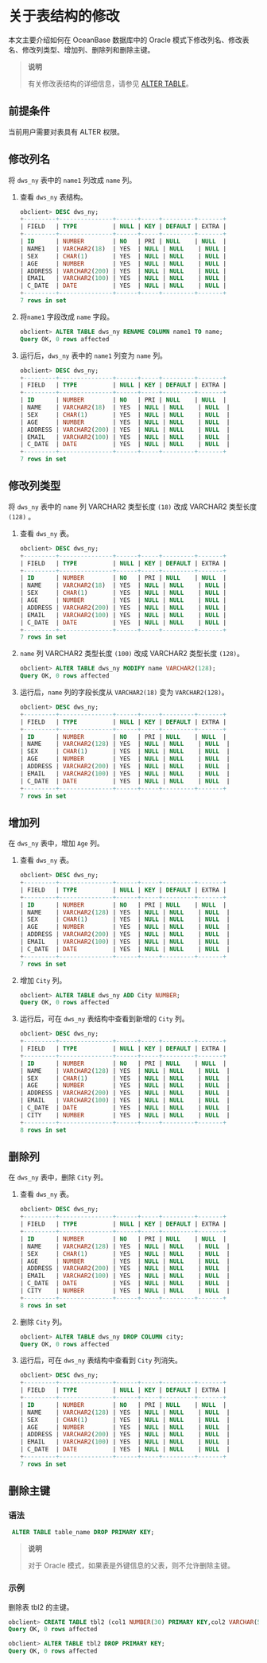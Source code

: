 # 关于表结构的修改

本文主要介绍如何在 OceanBase 数据库中的 Oracle 模式下修改列名、修改表名、修改列类型、增加列、删除列和删除主键。

>**说明**
>
>有关修改表结构的详细信息，请参见 [ALTER TABLE](../../../5.sql-syntax/3.common-tenant-oracle-mode/9.sql-statement-1/1.DDL-1/10.alter-table-1.md)。

## 前提条件

当前用户需要对表具有 ALTER 权限。

## 修改列名

将 `dws_ny` 表中的 `name1` 列改成 `name` 列。

1. 查看 `dws_ny` 表结构。

   ```sql
   obclient> DESC dws_ny;
   +---------+---------------+------+-----+---------+-------+
   | FIELD   | TYPE          | NULL | KEY | DEFAULT | EXTRA |
   +---------+---------------+------+-----+---------+-------+
   | ID      | NUMBER        | NO   | PRI | NULL    | NULL  |
   | NAME1   | VARCHAR2(18)  | YES  | NULL | NULL    | NULL |
   | SEX     | CHAR(1)       | YES  | NULL | NULL    | NULL |
   | AGE     | NUMBER        | YES  | NULL | NULL    | NULL |
   | ADDRESS | VARCHAR2(200) | YES  | NULL | NULL    | NULL |
   | EMAIL   | VARCHAR2(100) | YES  | NULL | NULL    | NULL |
   | C_DATE  | DATE          | YES  | NULL | NULL    | NULL |
   +---------+---------------+------+-----+---------+-------+
   7 rows in set
   ```

2. 将`name1` 字段改成 `name` 字段。

   ```SQL
   obclient> ALTER TABLE dws_ny RENAME COLUMN name1 TO name;
   Query OK, 0 rows affected
   ```

3. 运行后，`dws_ny` 表中的 `name1` 列变为 `name` 列。

   ```SQL
   obclient> DESC dws_ny;
   +---------+---------------+------+-----+---------+-------+
   | FIELD   | TYPE          | NULL | KEY | DEFAULT | EXTRA |
   +---------+---------------+------+-----+---------+-------+
   | ID      | NUMBER        | NO   | PRI | NULL    | NULL  |
   | NAME    | VARCHAR2(18)  | YES  | NULL | NULL    | NULL  |
   | SEX     | CHAR(1)       | YES  | NULL | NULL    | NULL  |
   | AGE     | NUMBER        | YES  | NULL | NULL    | NULL  |
   | ADDRESS | VARCHAR2(200) | YES  | NULL | NULL    | NULL  |
   | EMAIL   | VARCHAR2(100) | YES  | NULL | NULL    | NULL  |
   | C_DATE  | DATE          | YES  | NULL | NULL    | NULL  |
   +---------+---------------+------+-----+---------+-------+
   7 rows in set
   ```

## 修改列类型

将 `dws_ny` 表中的 `name` 列 VARCHAR2 类型长度 `(18)` 改成 VARCHAR2 类型长度 `(128)` 。

1. 查看 `dws_ny` 表。

   ```SQL
   obclient> DESC dws_ny;
   +---------+---------------+------+-----+---------+-------+
   | FIELD   | TYPE          | NULL | KEY | DEFAULT | EXTRA |
   +---------+---------------+------+-----+---------+-------+
   | ID      | NUMBER        | NO   | PRI | NULL    | NULL  |
   | NAME    | VARCHAR2(18)  | YES  | NULL | NULL    | NULL |
   | SEX     | CHAR(1)       | YES  | NULL | NULL    | NULL |
   | AGE     | NUMBER        | YES  | NULL | NULL    | NULL |
   | ADDRESS | VARCHAR2(200) | YES  | NULL | NULL    | NULL |
   | EMAIL   | VARCHAR2(100) | YES  | NULL | NULL    | NULL |
   | C_DATE  | DATE          | YES  | NULL | NULL    | NULL |
   +---------+---------------+------+-----+---------+-------+
   7 rows in set
   ```

2. `name` 列 VARCHAR2 类型长度 `(100)` 改成 VARCHAR2 类型长度 `(128)`。

   ```SQL
   obclient> ALTER TABLE dws_ny MODIFY name VARCHAR2(128);
   Query OK, 0 rows affected
   ```

3. 运行后，`name` 列的字段长度从 `VARCHAR2(18)` 变为 `VARCHAR2(128)`。

   ```SQL
   obclient> DESC dws_ny;
   +---------+---------------+------+-----+---------+-------+
   | FIELD   | TYPE          | NULL | KEY | DEFAULT | EXTRA |
   +---------+---------------+------+-----+---------+-------+
   | ID      | NUMBER        | NO   | PRI | NULL    | NULL  |
   | NAME    | VARCHAR2(128) | YES  | NULL | NULL    | NULL  |
   | SEX     | CHAR(1)       | YES  | NULL | NULL    | NULL  |
   | AGE     | NUMBER        | YES  | NULL | NULL    | NULL  |
   | ADDRESS | VARCHAR2(200) | YES  | NULL | NULL    | NULL  |
   | EMAIL   | VARCHAR2(100) | YES  | NULL | NULL    | NULL  |
   | C_DATE  | DATE          | YES  | NULL | NULL    | NULL  |
   +---------+---------------+------+-----+---------+-------+
   7 rows in set
   ```

## 增加列

在 `dws_ny` 表中，增加 `Age` 列。

1. 查看 `dws_ny` 表。

   ```SQL
   obclient> DESC dws_ny;
   +---------+---------------+------+-----+---------+-------+
   | FIELD   | TYPE          | NULL | KEY | DEFAULT | EXTRA |
   +---------+---------------+------+-----+---------+-------+
   | ID      | NUMBER        | NO   | PRI | NULL    | NULL  |
   | NAME    | VARCHAR2(128) | YES  | NULL | NULL    | NULL  |
   | SEX     | CHAR(1)       | YES  | NULL | NULL    | NULL  |
   | AGE     | NUMBER        | YES  | NULL | NULL    | NULL  |
   | ADDRESS | VARCHAR2(200) | YES  | NULL | NULL    | NULL  |
   | EMAIL   | VARCHAR2(100) | YES  | NULL | NULL    | NULL  |
   | C_DATE  | DATE          | YES  | NULL | NULL    | NULL  |
   +---------+---------------+------+-----+---------+-------+
   7 rows in set
   ```

2. 增加 `City` 列。

   ```SQL
   obclient> ALTER TABLE dws_ny ADD City NUMBER;
   Query OK, 0 rows affected
   ```

3. 运行后，可在 `dws_ny` 表结构中查看到新增的 `City` 列。

   ```SQL
   obclient> DESC dws_ny;
   +---------+---------------+------+-----+---------+-------+
   | FIELD   | TYPE          | NULL | KEY | DEFAULT | EXTRA |
   +---------+---------------+------+-----+---------+-------+
   | ID      | NUMBER        | NO   | PRI | NULL    | NULL  |
   | NAME    | VARCHAR2(128) | YES  | NULL | NULL    | NULL  |
   | SEX     | CHAR(1)       | YES  | NULL | NULL    | NULL  |
   | AGE     | NUMBER        | YES  | NULL | NULL    | NULL  |
   | ADDRESS | VARCHAR2(200) | YES  | NULL | NULL    | NULL  |
   | EMAIL   | VARCHAR2(100) | YES  | NULL | NULL    | NULL  |
   | C_DATE  | DATE          | YES  | NULL | NULL    | NULL  |
   | CITY    | NUMBER        | YES  | NULL | NULL    | NULL  |
   +---------+---------------+------+-----+---------+-------+
   8 rows in set
   ```

## 删除列

在 `dws_ny` 表中，删除 `City` 列。

1. 查看 `dws_ny` 表。

   ```SQL
   obclient> DESC dws_ny;
   +---------+---------------+------+-----+---------+-------+
   | FIELD   | TYPE          | NULL | KEY | DEFAULT | EXTRA |
   +---------+---------------+------+-----+---------+-------+
   | ID      | NUMBER        | NO   | PRI | NULL    | NULL  |
   | NAME    | VARCHAR2(128) | YES  | NULL | NULL    | NULL  |
   | SEX     | CHAR(1)       | YES  | NULL | NULL    | NULL  |
   | AGE     | NUMBER        | YES  | NULL | NULL    | NULL  |
   | ADDRESS | VARCHAR2(200) | YES  | NULL | NULL    | NULL  |
   | EMAIL   | VARCHAR2(100) | YES  | NULL | NULL    | NULL  |
   | C_DATE  | DATE          | YES  | NULL | NULL    | NULL  |
   | CITY    | NUMBER        | YES  | NULL | NULL    | NULL  |
   +---------+---------------+------+-----+---------+-------+
   8 rows in set
   ```

2. 删除 `City` 列。

   ```SQL
   obclient> ALTER TABLE dws_ny DROP COLUMN city;
   Query OK, 0 rows affected
   ```

3. 运行后，可在 `dws_ny` 表结构中查看到 `City` 列消失。

   ```SQL
   obclient> DESC dws_ny;
   +---------+---------------+------+-----+---------+-------+
   | FIELD   | TYPE          | NULL | KEY | DEFAULT | EXTRA |
   +---------+---------------+------+-----+---------+-------+
   | ID      | NUMBER        | NO   | PRI | NULL    | NULL  |
   | NAME    | VARCHAR2(128) | YES  | NULL | NULL    | NULL  |
   | SEX     | CHAR(1)       | YES  | NULL | NULL    | NULL  |
   | AGE     | NUMBER        | YES  | NULL | NULL    | NULL  |
   | ADDRESS | VARCHAR2(200) | YES  | NULL | NULL    | NULL  |
   | EMAIL   | VARCHAR2(100) | YES  | NULL | NULL    | NULL  |
   | C_DATE  | DATE          | YES  | NULL | NULL    | NULL  |
   +---------+---------------+------+-----+---------+-------+
   7 rows in set
   ```

## 删除主键

### 语法

```sql
 ALTER TABLE table_name DROP PRIMARY KEY;
```

>**说明**
>
>对于 Oracle 模式，如果表是外键信息的父表，则不允许删除主键。

### 示例

删除表 tbl2 的主键。

```SQL
obclient> CREATE TABLE tbl2 (col1 NUMBER(30) PRIMARY KEY,col2 VARCHAR(50));
Query OK, 0 rows affected

obclient> ALTER TABLE tbl2 DROP PRIMARY KEY;
Query OK, 0 rows affected
```
